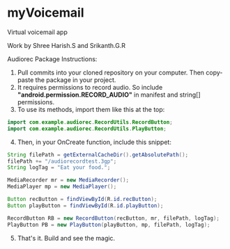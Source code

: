# myVoicemail
Virtual voicemail app

Work by Shree Harish.S and Srikanth.G.R

Audiorec Package Instructions:

1. Pull commits into your cloned repository on your computer. Then copy-paste the package in your project.
2. It requires permissions to record audio. So include **"android.permission.RECORD_AUDIO"** in manifest and string[] permissions.
3. To use its methods, import them like this at the top:  
```java
import com.example.audiorec.RecordUtils.RecordButton;
import com.example.audiorec.RecordUtils.PlayButton;
```
4. Then, in your OnCreate function, include this snippet:
```java
String filePath = getExternalCacheDir().getAbsolutePath();
filePath += "/audiorecordtest.3gp";
String logTag = "Eat your food.";

MediaRecorder mr = new MediaRecorder();
MediaPlayer mp = new MediaPlayer();

Button recButton = findViewById(R.id.recButton);
Button playButton = findViewById(R.id.playButton);

RecordButton RB = new RecordButton(recButton, mr, filePath, logTag);
PlayButton PB = new PlayButton(playButton, mp, filePath, logTag);
```
5. That's it. Build and see the magic.
